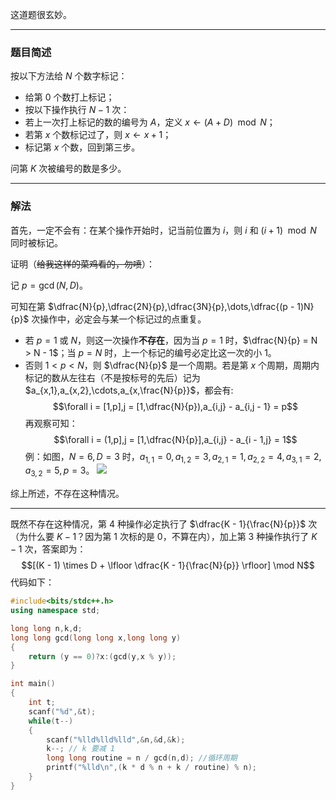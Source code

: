 这道题很玄妙。
***
### 题目简述
按以下方法给 $N$ 个数字标记：

* 给第 $0$ 个数打上标记；
* 按以下操作执行 $N-1$ 次：
* 若上一次打上标记的数的编号为 $A$，定义 $x \gets (A + D) \mod N$；
* 若第 $x$ 个数标记过了，则 $x \gets x + 1$；
* 标记第 $x$ 个数，回到第三步。

问第 $K$ 次被编号的数是多少。
***
### 解法
首先，一定不会有：在某个操作开始时，记当前位置为 $i$，则 $i$ 和 $(i + 1) \mod N$ 同时被标记。

证明（~~给我这样的菜鸡看的，勿喷~~）：

记 $p = \gcd(N,D)$。

可知在第 $\dfrac{N}{p},\dfrac{2N}{p},\dfrac{3N}{p},\dots,\dfrac{(p - 1)N}{p}$ 次操作中，必定会与某一个标记过的点重复。

* 若 $p = 1$ 或 $N$，则这一次操作**不存在**，因为当 $p = 1$ 时，$\dfrac{N}{p} = N > N - 1$；当 $p = N$ 时，上一个标记的编号必定比这一次的小 $1$。
* 否则 $1 < p < N$，则 $\dfrac{N}{p}$ 是一个周期。若是第 $x$ 个周期，周期内标记的数从左往右（不是按标号的先后）记为 $a_{x,1},a_{x,2},\cdots,a_{x,\frac{N}{p}}$，都会有:
$$\forall i = [1,p],j = [1,\dfrac{N}{p}),a_{i,j} - a_{i,j - 1} = p$$
再观察可知：
$$\forall i = (1,p],j = [1,\dfrac{N}{p}],a_{i,j} - a_{i - 1,j} = 1$$
例：如图，$N = 6,D = 3$ 时，$a_{1,1} = 0,a_{1,2} = 3,a_{2,1} = 1,a_{2,2} = 4,a_{3,1} = 2,a_{3,2} = 5,p = 3$。
![](https://cdn.luogu.com.cn/upload/image_hosting/dnq220nq.png)

综上所述，不存在这种情况。
***
既然不存在这种情况，第 $4$ 种操作必定执行了 $\dfrac{K - 1}{\frac{N}{p}}$ 次（为什么要 $K - 1$？因为第 $1$ 次标的是 $0$，不算在内），加上第 $3$ 种操作执行了 $K - 1$ 次，答案即为：
$$[(K - 1) \times D + \lfloor \dfrac{K - 1}{\frac{N}{p}} \rfloor] \mod N$$
代码如下：
```cpp
#include<bits/stdc++.h>
using namespace std;

long long n,k,d;
long long gcd(long long x,long long y)
{
    return (y == 0)?x:(gcd(y,x % y));
}

int main()
{
    int t;
    scanf("%d",&t);
    while(t--)
    {
        scanf("%lld%lld%lld",&n,&d,&k);
        k--; // k 要减 1
        long long routine = n / gcd(n,d); //循环周期
        printf("%lld\n",(k * d % n + k / routine) % n);
    }
}
```